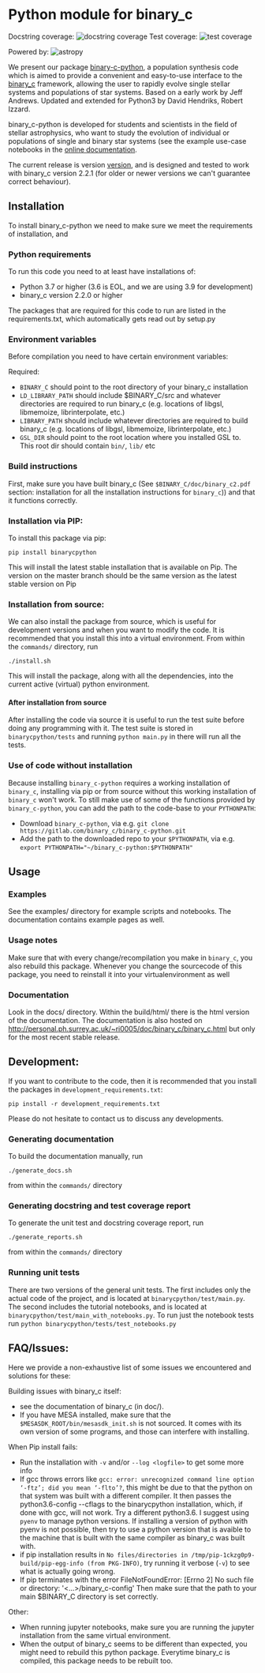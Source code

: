 # Python module for binary_c
Docstring coverage: 
![docstring coverage](./badges/docstring_coverage.svg)
Test coverage: 
![test coverage](./badges/test_coverage.svg)

Powered by:
![astropy](http://img.shields.io/badge/powered%20by-AstroPy-orange.svg?style=flat)

We present our package [binary-c-python](https://ri0005.pages.surrey.ac.uk/binary_c-python/), a population synthesis code which is aimed to provide a convenient and easy-to-use interface to the [binary_c](http://personal.ph.surrey.ac.uk/~ri0005/doc/binary_c/binary_c.html) framework, allowing the user to rapidly evolve single stellar systems and populations of star systems. Based on a early work by Jeff Andrews. Updated and extended for Python3 by David Hendriks, Robert Izzard.

binary_c-python is developed for students and scientists in the field of stellar astrophysics, who want to study the evolution of individual or populations of single and binary star systems (see the example use-case notebooks in the [online documentation](https://ri0005.pages.surrey.ac.uk/binary_c-python/example_notebooks.html).

The current release is version [version](VERSION), and is designed and tested to work with binary_c version 2.2.1 (for older or newer versions we can't guarantee correct behaviour). 

## Installation
To install binary_c-python we need to make sure we meet the requirements of installation, and 

### Python requirements
To run this code you need to at least have installations of:

- Python 3.7 or higher (3.6 is EOL, and we are using 3.9 for development)
- binary_c version 2.2.0 or higher

The packages that are required for this code to run are listed in the requirements.txt, which automatically gets read out by setup.py

### Environment variables
Before compilation you need to have certain environment variables:

Required:

- `BINARY_C` should point to the root directory of your binary_c installation
- `LD_LIBRARY_PATH` should include $BINARY_C/src and whatever directories are required to run binary_c (e.g. locations of libgsl, libmemoize, librinterpolate, etc.)
- `LIBRARY_PATH` should include whatever directories are required to build binary_c (e.g. locations of libgsl, libmemoize, librinterpolate, etc.)
- `GSL_DIR` should point to the root location where you installed GSL to. This root dir should contain `bin/`, `lib/` etc

### Build instructions
First, make sure you have built binary_c (See `$BINARY_C/doc/binary_c2.pdf` section: installation for all the installation instructions for `binary_c`)) and that it functions correctly.

### Installation via PIP:
To install this package via pip:

```
pip install binarycpython
```

This will install the latest stable installation that is available on Pip. The version on the master branch should be the same version as the latest stable version on Pip

### Installation from source:
We can also install the package from source, which is useful for development versions and when you want to modify the code. It is recommended that you install this into a virtual environment. From within the `commands/` directory, run 

```
./install.sh
```

This will install the package, along with all the dependencies, into the current active (virtual) python environment.

#### After installation from source
After installing the code via source it is useful to run the test suite before doing any programming with it. The test suite is stored in `binarycpython/tests` and running `python main.py` in there will run all the tests. 

### Use of code without installation
Because installing `binary_c-python` requires a working installation of `binary_c`, installing via pip or from source without this working installation of `binary_c` won't work. To still make use of some of the functions provided by `binary_c-python`, you can add the path to the code-base to your `PYTHONPATH`:
- Download `binary_c-python`, via e.g. `git clone https://gitlab.com/binary_c/binary_c-python.git` 
- Add the path to the downloaded repo to your `$PYTHONPATH`, via e.g. `export PYTHONPATH="~/binary_c-python:$PYTHONPATH"`

## Usage
### Examples
See the examples/ directory for example scripts and notebooks. The documentation contains example pages as well. 

### Usage notes
Make sure that with every change/recompilation you make in `binary_c`, you also rebuild this package. Whenever you change the sourcecode of this package, you need to reinstall it into your virtualenvironment as well

### Documentation
Look in the docs/ directory. Within the build/html/ there is the html version of the documentation. The documentation is also hosted on http://personal.ph.surrey.ac.uk/~ri0005/doc/binary_c/binary_c.html but only for the most recent stable release.

## Development:
If you want to contribute to the code, then it is recommended that you install the packages in `development_requirements.txt`:

```
pip install -r development_requirements.txt
```

Please do not hesitate to contact us to discuss any developments. 

### Generating documentation
To build the documentation manually, run

```
./generate_docs.sh
```

from within the `commands/` directory

### Generating docstring and test coverage report 
To generate the unit test and docstring coverage report, run

```
./generate_reports.sh
```

from within the `commands/` directory

### Running unit tests
There are two versions of the general unit tests. The first includes only the actual code of the project, and is located at `binarycpython/test/main.py`. The second includes the tutorial notebooks, and is located at `binarycpython/test/main_with_notebooks.py`. To run just the notebook tests run `python binarycpython/tests/test_notebooks.py`

## FAQ/Issues:
Here we provide a non-exhaustive list of some issues we encountered and solutions for these: 

Building issues with binary_c itself: 
- see the documentation of binary_c (in doc/). 
- If you have MESA installed, make sure that the `$MESASDK_ROOT/bin/mesasdk_init.sh` is not sourced. It comes with its own version of some programs, and those can interfere with installing.  

When Pip install fails:
- Run the installation with `-v` and/or `--log <logfile>` to get some more info
- If gcc throws errors like `gcc: error: unrecognized command line option ‘-ftz’; did you mean ‘-flto’?`, this might be due to that the python on that system was built with a different compiler. It then passes the python3.6-config --cflags to the binarycpython installation, which, if done with gcc, will not work. Try a different python3.6. I suggest using `pyenv` to manage python versions. If installing a version of python with pyenv is not possible, then try to use a python version that is avaible to the machine that is built with the same compiler as binary_c was built with. 
- if pip installation results in `No files/directories in /tmp/pip-1ckzg0p9-build/pip-egg-info (from PKG-INFO)`, try running it verbose (`-v`) to see what is actually going wrong. 
- If pip terminates with the error FileNotFoundError: [Errno 2] No such file or directory: '<...>/binary_c-config' Then make sure that the path to your main $BINARY_C directory is set correctly.

Other:
- When running jupyter notebooks, make sure you are running the jupyter installation from the same virtual environment. 
- When the output of binary_c seems to be different than expected, you might need to rebuild this python package. Everytime binary_c is compiled, this package needs to be rebuilt too.
